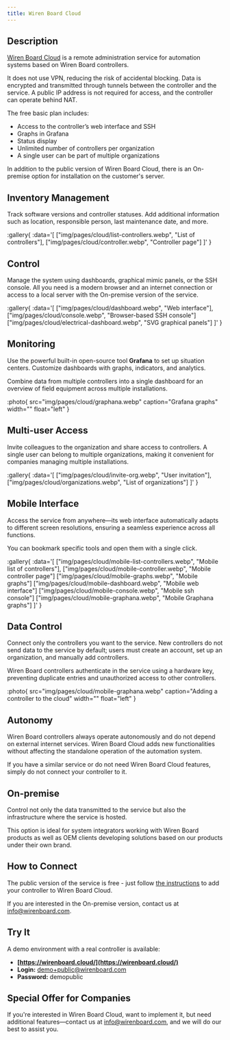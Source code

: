 ```yaml
---
title: Wiren Board Cloud
---
```


## Description  
[Wiren Board Cloud](https://wirenboard.cloud/) is a remote administration service for automation systems based on Wiren Board controllers.  

It does not use VPN, reducing the risk of accidental blocking. Data is encrypted and transmitted through tunnels between the controller and the service. A public IP address is not required for access, and the controller can operate behind NAT.  

The free basic plan includes:  
- Access to the controller’s web interface and SSH  
- Graphs in Grafana  
- Status display  
- Unlimited number of controllers per organization  
- A single user can be part of multiple organizations  

In addition to the public version of Wiren Board Cloud, there is an On-premise option for installation on the customer's server.  

## Inventory Management  
Track software versions and controller statuses. Add additional information such as location, responsible person, last maintenance date, and more.  

:gallery{
    :data='[
        ["img/pages/cloud/list-controllers.webp", "List of controllers"],
        ["img/pages/cloud/controller.webp", "Controller page"]
    ]'
}

## Control  
Manage the system using dashboards, graphical mimic panels, or the SSH console. All you need is a modern browser and an internet connection or access to a local server with the On-premise version of the service.  

:gallery{
    :data='[
        ["img/pages/cloud/dashboard.webp", "Web interface"],
        ["img/pages/cloud/console.webp", "Browser-based SSH console"]
        ["img/pages/cloud/electrical-dashboard.webp", "SVG graphical panels"]
    ]'
}

## Monitoring  
Use the powerful built-in open-source tool **Grafana** to set up situation centers. Customize dashboards with graphs, indicators, and analytics.  

Combine data from multiple controllers into a single dashboard for an overview of field equipment across multiple installations.  

:photo{
    src="img/pages/cloud/graphana.webp"
    caption="Grafana graphs"
    width=""
    float="left"
}

## Multi-user Access  
Invite colleagues to the organization and share access to controllers. A single user can belong to multiple organizations, making it convenient for companies managing multiple installations.  

:gallery{
    :data='[
        ["img/pages/cloud/invite-org.webp", "User invitation"],
        ["img/pages/cloud/organizations.webp", "List of organizations"]
    ]'
}

## Mobile Interface  
Access the service from anywhere—its web interface automatically adapts to different screen resolutions, ensuring a seamless experience across all functions.  

You can bookmark specific tools and open them with a single click.  

:gallery{
    :data='[
        ["img/pages/cloud/mobile-list-controllers.webp", "Mobile list of controllers"],
        ["img/pages/cloud/mobile-controller.webp", "Mobile controller page"]
        ["img/pages/cloud/mobile-graphs.webp", "Mobile graphs"]
        ["img/pages/cloud/mobile-dashboard.webp", "Mobile web interface"]
        ["img/pages/cloud/mobile-console.webp", "Mobile ssh console"]
        ["img/pages/cloud/mobile-graphana.webp", "Mobile Graphana graphs"]
    ]'
}

## Data Control  
Connect only the controllers you want to the service. New controllers do not send data to the service by default; users must create an account, set up an organization, and manually add controllers.  

Wiren Board controllers authenticate in the service using a hardware key, preventing duplicate entries and unauthorized access to other controllers.  

:photo{
    src="img/pages/cloud/mobile-graphana.webp"
    caption="Adding a controller to the cloud"
    width=""
    float="left"
}

## Autonomy  
Wiren Board controllers always operate autonomously and do not depend on external internet services. Wiren Board Cloud adds new functionalities without affecting the standalone operation of the automation system.  

If you have a similar service or do not need Wiren Board Cloud features, simply do not connect your controller to it.  

## On-premise  
Control not only the data transmitted to the service but also the infrastructure where the service is hosted.  

This option is ideal for system integrators working with Wiren Board products as well as OEM clients developing solutions based on our products under their own brand.  

## How to Connect  
The public version of the service is free - just follow [the instructions](https://wirenboard.com/wiki/Wiren_Board_Cloud) to add your controller to Wiren Board Cloud.  

If you are interested in the On-premise version, contact us at [info@wirenboard.com](mailto:info@wirenboard.com).  

## Try It  
A demo environment with a real controller is available:  

- **[https://wirenboard.cloud/](https://wirenboard.cloud/)**
- **Login:** demo+public@wirenboard.com  
- **Password:** demopublic  

## Special Offer for Companies  
If you're interested in Wiren Board Cloud, want to implement it, but need additional features—contact us at [info@wirenboard.com](mailto:info@wirenboard.com), and we will do our best to assist you.
